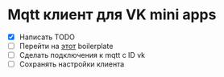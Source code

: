 # Mqtt клиент для VK mini apps

- [x] Написать TODO
- [ ] Перейти на [этот](https://github.com/iSa1vatore/vk-mini-app-boilerplate) boilerplate 
- [ ] Сделать подключения к mqtt c ID vk 
- [ ] Сохранять настройки клиента
